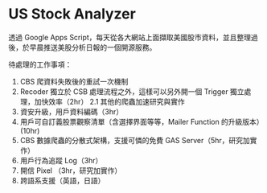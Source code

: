 # US Stock Analyzer

透過 Google Apps Script，每天從各大網站上面擷取美國股市資料，並且整理過後，於早晨推送美股分析日報的一個開源服務。

待處理的工作事項：
1. CBS 爬資料失敗後的重試一次機制
2. Recoder 獨立於 CSB 處理流程之外，這樣可以另外開一個 Trigger 獨立處理，加快效率（2hr）
2.1 其他的爬蟲加速研究與實作
3. 資安升級，用戶資料編碼（3hr）
4. 用戶可自訂義股票觀察清單（含選擇界面等等，Mailer Function 的升級版本）(10hr)
5. CBS 數據爬蟲的分散式架構，支援可憐的免費 GAS Server（5hr，研究加實作）
6. 用戶行為追蹤 Log（3hr）
7. 開信 Pixel （3hr，研究加實作）
8. 跨語系支援（英語，日語）
